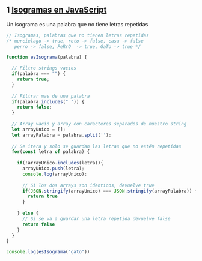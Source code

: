 ## 1 [Isogramas en JavaScript](https://github.com/goncy/interview-challenges/tree/main/ejercicios-algoritmos/sesion-1/isograma)
Un isograma es una palabra que no tiene letras repetidas
```js
// Isogramas, palabras que no tienen letras repetidas
/* murcielago -> true, reto -> false, casa -> false
   perro -> false, PeRrO  -> true, GaTo -> true */

function esIsograma(palabra) {

  // Filtro strings vacios
  if(palabra === "") {
    return true;
  }
  
  // Filtrar mas de una palabra
  if(palabra.includes(" ")) {
    return false;
  }
  
  // Array vacio y array con caracteres separados de nuestro string
  let arrayUnico = [];
  let arrayPalabra = palabra.split('');
  
  // Se itera y solo se guardan las letras que no estén repetidas
  for(const letra of palabra) {
    
    if(!arrayUnico.includes(letra)){
      arrayUnico.push(letra);
      console.log(arrayUnico);
      
      // Si los dos arrays son identicos, devuelve true
      if(JSON.stringify(arrayUnico) === JSON.stringify(arrayPalabra)) {
        return true
      }
      
    } else {
      // Si se va a guardar una letra repetida devuelve false
      return false
    }
  }
}

console.log(esIsograma("gato"))
```